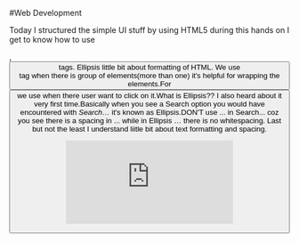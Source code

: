 #Web Development

Today I structured the simple UI stuff by using HTML5 during this hands on I get to know how to use <div>,<button>tags. Ellipsis little bit about formatting of HTML.
We use <div> tag when there is group of elements(more than one) it's helpful for wrapping the elements.For <button> we use when there user want to click on it.What is Ellipsis?? I also heard about it very first time.Basically when you see a Search option you would have encountered with _Search…_ it's known as Ellipsis.DON'T use ... in Search... coz you see there is a spacing in ... while in Ellipsis … there is no whitespacing. Last but not the least I understand liitle bit about text formatting and spacing. 



![readme.md](https://github.com/oneonone97/web-development-module/files/7273218/readme.md)
